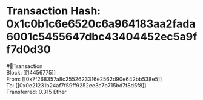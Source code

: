 
Transaction Hash: 0x1c0b1c6e6520c6a964183aa2fada6001c5455647dbc43404452ec5a9ff7d0d30
====================================================================================
  
#💸Transaction  
Block: [[14456775]]  
From: [[0x7f268357a8c2552623316e2562d90e642bb538e5]]  
To: [[0x0e21231b24af7f59ff9252ee3c7b715bd7f8d5f8]]  
Transferred: 0.315 Ether